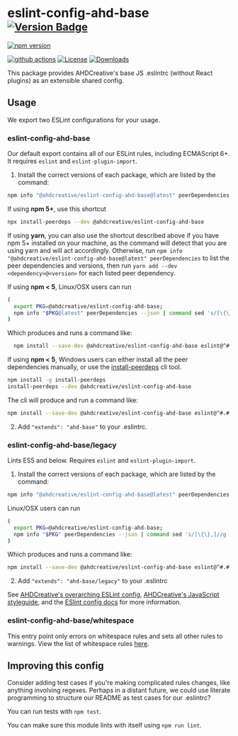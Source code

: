 # eslint-config-ahd-base <sup>[![Version Badge][npm-version-svg]][package-url]</sup>

[![npm version](https://img.shields.io/npm/v/@ahdcreative/eslint-config-ahd-base.svg)][package-url]

[![github actions][actions-image]][actions-url]
[![License][license-image]][license-url]
[![Downloads][downloads-image]][downloads-url]

This package provides AHDCreative's base JS .eslintrc (without React plugins) as an extensible shared config.

## Usage

We export two ESLint configurations for your usage.

### eslint-config-ahd-base

Our default export contains all of our ESLint rules, including ECMAScript 6+. It requires `eslint` and `eslint-plugin-import`.

1. Install the correct versions of each package, which are listed by the command:

  ```sh
  npm info "@ahdcreative/eslint-config-ahd-base@latest" peerDependencies
  ```

If using **npm 5+**, use this shortcut

  ```sh
  npx install-peerdeps --dev @ahdcreative/eslint-config-ahd-base
  ```

If using **yarn**, you can also use the shortcut described above if you have npm 5+ installed on your machine, as the command will detect that you are using yarn and will act accordingly.
Otherwise, run `npm info "@ahdcreative/eslint-config-ahd-base@latest" peerDependencies` to list the peer dependencies and versions, then run `yarn add --dev <dependency>@<version>` for each listed peer dependency.


If using **npm < 5**, Linux/OSX users can run

  ```sh
  (
    export PKG=@ahdcreative/eslint-config-ahd-base;
    npm info "$PKG@latest" peerDependencies --json | command sed 's/[\{\},]//g ; s/: /@/g' | xargs npm install --save-dev "$PKG@latest"
  )
  ```

Which produces and runs a command like:

  ```sh
    npm install --save-dev @ahdcreative/eslint-config-ahd-base eslint@^#.#.# eslint-plugin-import@^#.#.#
  ```

If using **npm < 5**, Windows users can either install all the peer dependencies manually, or use the [install-peerdeps](https://github.com/nathanhleung/install-peerdeps) cli tool.

  ```sh
  npm install -g install-peerdeps
  install-peerdeps --dev @ahdcreative/eslint-config-ahd-base
  ```

The cli will produce and run a command like:

  ```sh
  npm install --save-dev @ahdcreative/eslint-config-ahd-base eslint@^#.#.# eslint-plugin-import@^#.#.#
  ```

2. Add `"extends": "ahd-base"` to your .eslintrc.

### eslint-config-ahd-base/legacy

Lints ES5 and below. Requires `eslint` and `eslint-plugin-import`.

1. Install the correct versions of each package, which are listed by the command:

  ```sh
  npm info "@ahdcreative/eslint-config-ahd-base@latest" peerDependencies
  ```

Linux/OSX users can run
  ```sh
  (
    export PKG=@ahdcreative/eslint-config-ahd-base;
    npm info "$PKG" peerDependencies --json | command sed 's/[\{\},]//g ; s/: /@/g' | xargs npm install --save-dev "$PKG"
  )
  ```

Which produces and runs a command like:

  ```sh
  npm install --save-dev @ahdcreative/eslint-config-ahd-base eslint@^#.#.# eslint-plugin-import@^#.#.#
  ```

2. Add `"extends": "ahd-base/legacy"` to your .eslintrc

See [AHDCreative's overarching ESLint config](https://npmjs.com/@ahdcreative/eslint-config-ahd-base), [AHDCreative's JavaScript styleguide](https://github.com/ahdcreative/javascript), and the [ESlint config docs](https://eslint.org/docs/user-guide/configuring#extending-configuration-files) for more information.

### eslint-config-ahd-base/whitespace

This entry point only errors on whitespace rules and sets all other rules to warnings. View the list of whitespace rules [here](https://github.com/ahdcreative/ahdcreative/blob/master/packages/eslint-config-ahd-base/whitespace.js).

## Improving this config

Consider adding test cases if you're making complicated rules changes, like anything involving regexes. Perhaps in a distant future, we could use literate programming to structure our README as test cases for our .eslintrc?

You can run tests with `npm test`.

You can make sure this module lints with itself using `npm run lint`.

[package-url]: https://npmjs.org/package/@ahdcreative/eslint-config-ahd-base
[npm-version-svg]: https://versionbadg.es/ahdcreative/javascript.svg
[license-image]: https://img.shields.io/npm/l/@ahdcreative/eslint-config-ahd-base.svg
[license-url]: LICENSE.md
[downloads-image]: https://img.shields.io/npm/dm/@ahdcreative/eslint-config-ahd-base.svg
[downloads-url]: https://npm-stat.com/charts.html?package=@ahdcreative/eslint-config-ahd-base
[actions-image]: https://img.shields.io/endpoint?url=https://github-actions-badge-u3jn4tfpocch.runkit.sh/ahdcreative/javascript
[actions-url]: https://github.com/ahdcreative/javascript/actions
